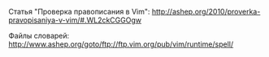Статья "Проверка правописания в Vim":
http://ashep.org/2010/proverka-pravopisaniya-v-vim/#.WL2ckCGGOgw

Файлы словарей:
http://www.ashep.org/goto/ftp://ftp.vim.org/pub/vim/runtime/spell/
